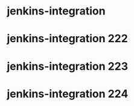 # jenkins-integration
# jenkins-integration 222
# jenkins-integration 223
# jenkins-integration 224

